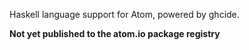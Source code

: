 Haskell language support for Atom, powered by ghcide.

**Not yet published to the atom.io package registry**
